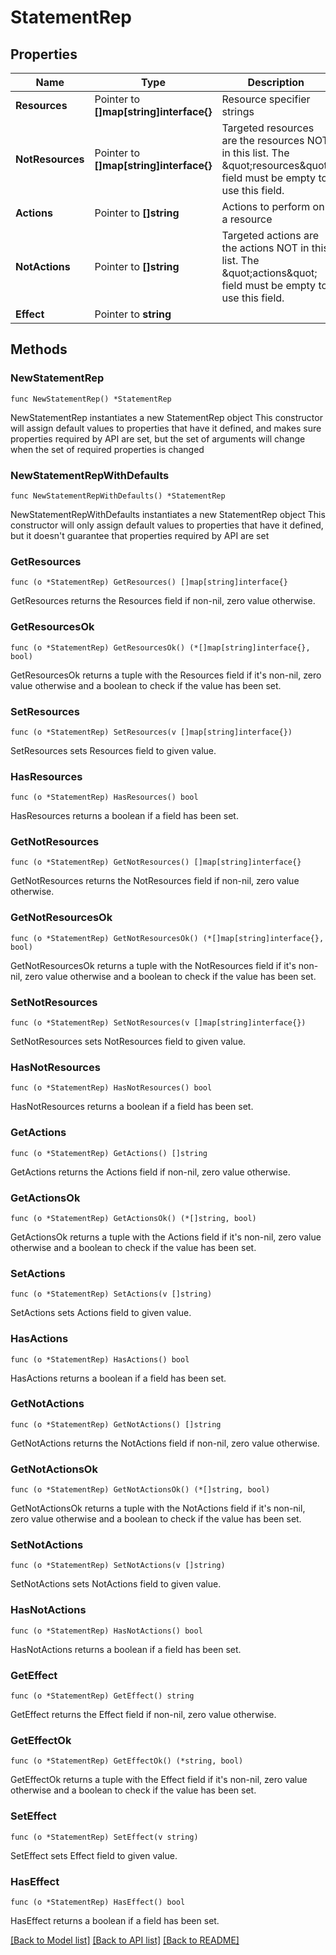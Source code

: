 # StatementRep

## Properties

Name | Type | Description | Notes
------------ | ------------- | ------------- | -------------
**Resources** | Pointer to **[]map[string]interface{}** | Resource specifier strings | [optional] 
**NotResources** | Pointer to **[]map[string]interface{}** | Targeted resources are the resources NOT in this list. The \&quot;resources\&quot; field must be empty to use this field. | [optional] 
**Actions** | Pointer to **[]string** | Actions to perform on a resource | [optional] 
**NotActions** | Pointer to **[]string** | Targeted actions are the actions NOT in this list. The \&quot;actions\&quot; field must be empty to use this field. | [optional] 
**Effect** | Pointer to **string** |  | [optional] 

## Methods

### NewStatementRep

`func NewStatementRep() *StatementRep`

NewStatementRep instantiates a new StatementRep object
This constructor will assign default values to properties that have it defined,
and makes sure properties required by API are set, but the set of arguments
will change when the set of required properties is changed

### NewStatementRepWithDefaults

`func NewStatementRepWithDefaults() *StatementRep`

NewStatementRepWithDefaults instantiates a new StatementRep object
This constructor will only assign default values to properties that have it defined,
but it doesn't guarantee that properties required by API are set

### GetResources

`func (o *StatementRep) GetResources() []map[string]interface{}`

GetResources returns the Resources field if non-nil, zero value otherwise.

### GetResourcesOk

`func (o *StatementRep) GetResourcesOk() (*[]map[string]interface{}, bool)`

GetResourcesOk returns a tuple with the Resources field if it's non-nil, zero value otherwise
and a boolean to check if the value has been set.

### SetResources

`func (o *StatementRep) SetResources(v []map[string]interface{})`

SetResources sets Resources field to given value.

### HasResources

`func (o *StatementRep) HasResources() bool`

HasResources returns a boolean if a field has been set.

### GetNotResources

`func (o *StatementRep) GetNotResources() []map[string]interface{}`

GetNotResources returns the NotResources field if non-nil, zero value otherwise.

### GetNotResourcesOk

`func (o *StatementRep) GetNotResourcesOk() (*[]map[string]interface{}, bool)`

GetNotResourcesOk returns a tuple with the NotResources field if it's non-nil, zero value otherwise
and a boolean to check if the value has been set.

### SetNotResources

`func (o *StatementRep) SetNotResources(v []map[string]interface{})`

SetNotResources sets NotResources field to given value.

### HasNotResources

`func (o *StatementRep) HasNotResources() bool`

HasNotResources returns a boolean if a field has been set.

### GetActions

`func (o *StatementRep) GetActions() []string`

GetActions returns the Actions field if non-nil, zero value otherwise.

### GetActionsOk

`func (o *StatementRep) GetActionsOk() (*[]string, bool)`

GetActionsOk returns a tuple with the Actions field if it's non-nil, zero value otherwise
and a boolean to check if the value has been set.

### SetActions

`func (o *StatementRep) SetActions(v []string)`

SetActions sets Actions field to given value.

### HasActions

`func (o *StatementRep) HasActions() bool`

HasActions returns a boolean if a field has been set.

### GetNotActions

`func (o *StatementRep) GetNotActions() []string`

GetNotActions returns the NotActions field if non-nil, zero value otherwise.

### GetNotActionsOk

`func (o *StatementRep) GetNotActionsOk() (*[]string, bool)`

GetNotActionsOk returns a tuple with the NotActions field if it's non-nil, zero value otherwise
and a boolean to check if the value has been set.

### SetNotActions

`func (o *StatementRep) SetNotActions(v []string)`

SetNotActions sets NotActions field to given value.

### HasNotActions

`func (o *StatementRep) HasNotActions() bool`

HasNotActions returns a boolean if a field has been set.

### GetEffect

`func (o *StatementRep) GetEffect() string`

GetEffect returns the Effect field if non-nil, zero value otherwise.

### GetEffectOk

`func (o *StatementRep) GetEffectOk() (*string, bool)`

GetEffectOk returns a tuple with the Effect field if it's non-nil, zero value otherwise
and a boolean to check if the value has been set.

### SetEffect

`func (o *StatementRep) SetEffect(v string)`

SetEffect sets Effect field to given value.

### HasEffect

`func (o *StatementRep) HasEffect() bool`

HasEffect returns a boolean if a field has been set.


[[Back to Model list]](../README.md#documentation-for-models) [[Back to API list]](../README.md#documentation-for-api-endpoints) [[Back to README]](../README.md)


